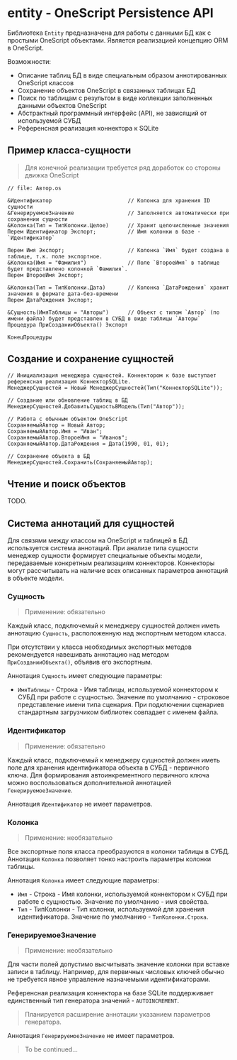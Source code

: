 # entity - OneScript Persistence API

Библиотека `Entity` предназначена для работы с данными БД как с простыми OneScript объектами. Является реализацией концепцию ORM в OneScript.

Возможности:

* Описание таблиц БД в виде специальным образом аннотированных OneScript классов
* Сохранение объектов OneScript в связанных таблицах БД
* Поиск по таблицам с результом в виде коллекции заполненных данными объектов OneScript
* Абстрактный программный интерфейс (API), не зависящий от используемой СУБД
* Референсная реализация коннектора к SQLite

## Пример класса-сущности

> Для конечной реализации требуется ряд доработок со стороны движка OneScript

```bsl
// file: Автор.os

&Идентификатор                        // Колонка для хранения ID сущности
&ГенерируемоеЗначение                 // Заполняется автоматически при сохранении сущности
&Колонка(Тип = ТипКолонки.Целое)      // Хранит целочисленные значения
Перем Идентификатор Экспорт;          // Имя колонки в базе - `Идентификатор`

Перем Имя Экспорт;                    // Колонка `Имя` будет создана в таблице, т.к. поле экспортное.
&Колонка(Имя = "Фамилия")             // Поле `ВтороеИмя` в таблице будет представлено колонкой `Фамилия`.
Перем ВтороеИмя Экспорт;

&Колонка(Тип = ТипКолонки.Дата)       // Колонка `ДатаРождения` хранит значения в формате дата-без-времени
Перем ДатаРождения Экспорт;

&Сущность(ИмяТаблицы = "Авторы")      // Объект с типом `Автор` (по имени файла) будет представлен в СУБД в виде таблицы `Авторы`
Процедура ПриСозданииОбъекта() Экспорт

КонецПроцедуры
```

## Создание и сохранение сущностей

```bsl
// Инициализация менеджера сущностей. Коннектором к базе выступает референсная реализация КоннекторSQLite.
МенеджерСущностей = Новый МенеджерСущностей(Тип("КоннекторSQLite"));

// Создание или обновление таблиц в БД
МенеджерСущностей.ДобавитьСущностьВМодель(Тип("Автор"));

// Работа с обычным объектом OneScript
СохраняемыйАвтор = Новый Автор;
СохраняемыйАвтор.Имя = "Иван";
СохраняемыйАвтор.ВтороеИмя = "Иванов";
СохраняемыйАвтор.ДатаРождения = Дата(1990, 01, 01);

// Сохранение объекта в БД
МенеджерСущностей.Сохранить(СохраняемыйАвтор);
```

## Чтение и поиск объектов

TODO.

## Система аннотаций для сущностей

Для связями между классом на OneScript и таблицей в БД используется система аннотаций. При анализе типа сущности менеджер сущности формирует специальные объекты модели, передаваемые конкретным реализациям коннекторов. Коннекторы могут рассчитывать на наличие всех описанных параметров аннотаций в объекте модели.

### Сущность

> Применение: обязательно

Каждый класс, подключемый к менеджеру сущностей должен иметь аннотацию `Сущность`, расположенную над экспортным методом класса.

При отсутствии у класса необходимых экспортных методов рекомендуется навешивать аннотацию над методом `ПриСозданииОбъекта()`, объявив его экспортным.

Аннотация `Сущность` имеет следующие параметры:

* `ИмяТаблицы` - Строка - Имя таблицы, используемой коннектором к СУБД при работе с сущностью. Значение по умолчанию - строковое представление имени типа сценария. При подключении сценариев стандартным загрузчиком библиотек совпадает с именем файла.

### Идентификатор

> Применение: обязательно

Каждый класс, подключемый к менеджеру сущностей должен иметь поле для хранения идентификатора объекта в СУБД - первичного ключа. Для формирования автоинкрементного первичного ключа можно воспользоваться дополнительной аннотацией `ГенерируемоеЗначение`.

Аннотация `Идентификатор` не имеет параметров.

### Колонка

> Применение: необязательно

Все экспортные поля класса преобразуются в колонки таблицы в СУБД. Аннотация `Колонка` позволяет тонко настроить параметры колонки таблицы.

Аннотация `Колонка` имеет следующие параметры:

* `Имя` - Строка - Имя колонки, используемой коннектором к СУБД при работе с сущностью. Значение по умолчанию - имя свойства.
* `Тип` - ТипКолонки - Тип колонки, используемой для хранения идентификатора. Значение по умолчанию - `ТипКолонки.Строка`.

### ГенерируемоеЗначение

> Применение: необязательно

Для части полей допустимо высчитывать значение колонки при вставке записи в таблицу. Например, для первичных числовых ключей обычно не требуется явное управление назначемыми идентификаторами.

Референсная реализация коннектора на базе SQLite поддерживает единственный тип генератора значений - `AUTOINCREMENT`.

> Планируется расширение аннотации указанием параметров генератора.

Аннотация `ГенерируемоеЗначение` не имеет параметров.

> To be continued...
